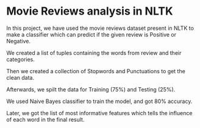 
# Movie Reviews analysis in NLTK

In this project, we have used the movie reviews dataset present in NLTK to make a classifier which can predict if the given review is Positive or Negative.

We created a list of tuples containing the words from review and their categories.

Then we created a collection of Stopwords and Punctuations to get the clean data.

Afterwards, we spilt the data for Training (75%) and Testing (25%).

We used Naive Bayes classifier to train the model, and got 80% accuracy.

Later, we got the list of most informative features which tells the influence of each word in the final result.
